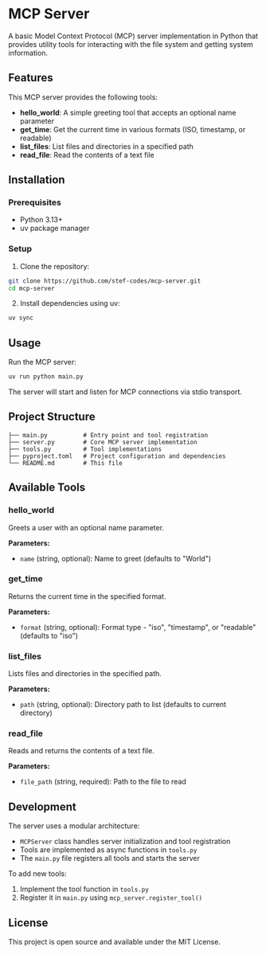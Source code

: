# MCP Server

A basic Model Context Protocol (MCP) server implementation in Python that provides utility tools for interacting with the file system and getting system information.

## Features

This MCP server provides the following tools:

- **hello_world**: A simple greeting tool that accepts an optional name parameter
- **get_time**: Get the current time in various formats (ISO, timestamp, or readable)
- **list_files**: List files and directories in a specified path
- **read_file**: Read the contents of a text file

## Installation

### Prerequisites

- Python 3.13+
- uv package manager

### Setup

1. Clone the repository:
```bash
git clone https://github.com/stef-codes/mcp-server.git
cd mcp-server
```

2. Install dependencies using uv:
```bash
uv sync
```

## Usage

Run the MCP server:

```bash
uv run python main.py
```

The server will start and listen for MCP connections via stdio transport.

## Project Structure

```
├── main.py          # Entry point and tool registration
├── server.py        # Core MCP server implementation
├── tools.py         # Tool implementations
├── pyproject.toml   # Project configuration and dependencies
└── README.md        # This file
```

## Available Tools

### hello_world
Greets a user with an optional name parameter.

**Parameters:**
- `name` (string, optional): Name to greet (defaults to "World")

### get_time
Returns the current time in the specified format.

**Parameters:**
- `format` (string, optional): Format type - "iso", "timestamp", or "readable" (defaults to "iso")

### list_files
Lists files and directories in the specified path.

**Parameters:**
- `path` (string, optional): Directory path to list (defaults to current directory)

### read_file
Reads and returns the contents of a text file.

**Parameters:**
- `file_path` (string, required): Path to the file to read

## Development

The server uses a modular architecture:

- `MCPServer` class handles server initialization and tool registration
- Tools are implemented as async functions in `tools.py`
- The `main.py` file registers all tools and starts the server

To add new tools:

1. Implement the tool function in `tools.py`
2. Register it in `main.py` using `mcp_server.register_tool()`

## License

This project is open source and available under the MIT License.